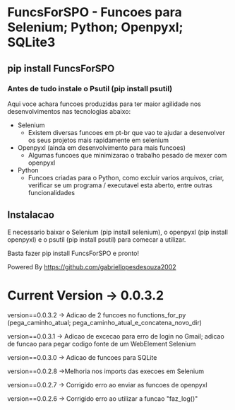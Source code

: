 # FuncsForSPO - Funcoes para Selenium; Python; Openpyxl; SQLite3

## pip install FuncsForSPO

### Antes de tudo instale o Psutil (pip install psutil)

Aqui voce achara funcoes produzidas para ter maior agilidade nos desenvolvimentos nas tecnologias abaixo:

* Selenium
  * Existem diversas funcoes em pt-br que vao te ajudar a desenvolver os seus projetos mais rapidamente em selenium
* Openpyxl (ainda em desenvolvimento para mais funcoes)
  * Algumas funcoes que minimizarao o trabalho pesado de mexer com openpyxl
* Python
  * Funcoes criadas para o Python, como excluir varios arquivos, criar, verificar se um programa / executavel esta aberto, entre outras funcionalidades

## Instalacao

E necessario baixar o Selenium (pip install selenium), o openpyxl (pip install openpyxl) e o psutil (pip install psutil) para comecar a utilizar.

Basta fazer pip install FuncsForSPO e pronto!

Powered By https://github.com/gabriellopesdesouza2002

# Current Version -> 0.0.3.2

version==0.0.3.2 -> Adicao de 2 funcoes no functions_for_py (pega_caminho_atual; pega_caminho_atual_e_concatena_novo_dir)

version==0.0.3.1 -> Adicao de excecao para erro de login no Gmail; adicao de funcao para pegar codigo fonte de um WebElement Selenium

version==0.0.3.0 -> Adicao de funcoes para SQLite

version==0.0.2.8 ->Melhoria nos imports das execoes em Selenium

version==0.0.2.7 -> Corrigido erro ao enviar as funcoes de openpyxl

version==0.0.2.6 -> Corrigido erro ao utilizar a funcao "faz_log()"
